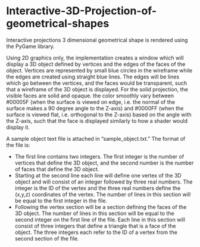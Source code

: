 # Interactive-3D-Projection-of-geometrical-shapes
Interactive projections 3 dimensional geometrical shape is rendered using the PyGame library.

Using 2D graphics only, the implementation creates a window which will display a 3D object defined by vertices and the edges of the faces of the object. Vertices are represented by small blue circles in the wireframe while the edges are created using straight blue lines. The edges will be lines which go between the vertices, and the faces would be transparent, such that a wireframe of the 3D object is displayed.
For the solid projection, the visible faces are solid and opaque. the color smoothly vary between #00005F (when the surface is viewed on edge, i.e. the normal of the surface makes a 90 degree angle to the Z-axis) and #0000FF (when the surface is viewed flat, i.e. orthogonal to the Z-axis) based on the angle with the Z-axis, such that the face is displayed similarly to how a shader would display it.

A sample object text file is attached in “sample_object.txt.” The format of the file is:
* The first line contains two integers. The first integer is the number of vertices that define the 3D
object, and the second number is the number of faces that define the 3D object.
* Starting at the second line each line will define one vertex of the 3D object and will consist of an
integer followed by three real numbers. The integer is the ID of the vertex and the three real
numbers define the (x,y,z) coordinates of the vertex. The number of lines in this section will be
equal to the first integer in the file.
* Following the vertex section will be a section defining the faces of the 3D object. The number of
lines in this section will be equal to the second integer on the first line of the file. Each line in
this section will consist of three integers that define a triangle that is a face of the object. The
three integers each refer to the ID of a vertex from the second section of the file.
